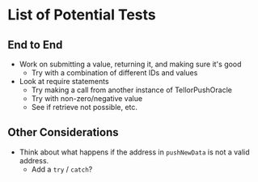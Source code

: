 # List of Potential Tests

## End to End
* Work on submitting a value, returning it, and making sure it's good
    - Try with a combination of different IDs and values
* Look at require statements
    - Try making a call from another instance of TellorPushOracle
    - Try with non-zero/negative value
    - See if retrieve not possible, etc.

## Other Considerations
* Think about what happens if the address in `pushNewData` is not a valid address.
    - Add a `try` / `catch`?